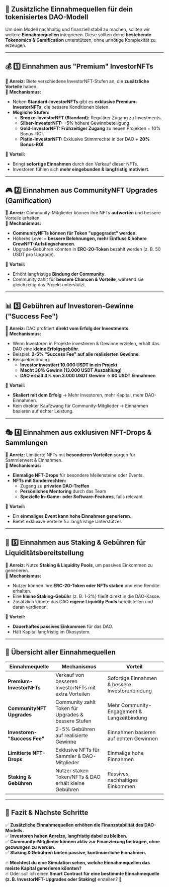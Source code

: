 ## **🚀 Zusätzliche Einnahmequellen für dein tokenisiertes DAO-Modell**  
Um dein Modell nachhaltig und finanziell stabil zu machen, sollten wir weitere **Einnahmequellen** integrieren. Diese sollten deine **bestehende Tokenomics & Gamification** unterstützen, ohne unnötige Komplexität zu erzeugen.

---

## **💰 1️⃣ Einnahmen aus "Premium" InvestorNFTs**  
📌 **Anreiz:** Biete verschiedene InvestorNFT-Stufen an, die **zusätzliche Vorteile** haben.  
📌 **Mechanismus:**  
- Neben **Standard-InvestorNFTs** gibt es **exklusive Premium-InvestorNFTs**, die bessere Konditionen bieten.  
- **Mögliche Stufen:**  
  - **Bronze-InvestorNFT (Standard):** Regulärer Zugang zu Investments.  
  - **Silber-InvestorNFT:** +5% höhere Gewinnbeteiligung.  
  - **Gold-InvestorNFT:** **Frühzeitiger Zugang** zu neuen Projekten + 10% Bonus-ROI.  
  - **Platin-InvestorNFT:** Exklusive Stimmrechte in der DAO + **20% Bonus-ROI**.  

🎯 **Vorteil:**  
- Bringt **sofortige Einnahmen** durch den Verkauf dieser NFTs.  
- Investoren fühlen sich **mehr eingebunden & langfristig motiviert**.  

---

## **🎮 2️⃣ Einnahmen aus CommunityNFT Upgrades (Gamification)**  
📌 **Anreiz:** Community-Mitglieder können ihre NFTs **aufwerten** und bessere Vorteile erhalten.  
📌 **Mechanismus:**  
- **CommunityNFTs können für Token "upgegradet" werden.**  
- Höheres Level = **bessere Belohnungen, mehr Einfluss & höhere CrewNFT-Aufstiegschancen**.  
- Upgrade-Gebühren könnten in **ERC-20-Token** bezahlt werden (z. B. 50 USDT pro Upgrade).  

🎯 **Vorteil:**  
- Erhöht langfristige **Bindung der Community**.  
- Community zahlt für **bessere Chancen & Vorteile**, während sie gleichzeitig das Projekt unterstützt.  

---

## **📊 3️⃣ Gebühren auf Investoren-Gewinne ("Success Fee")**  
📌 **Anreiz:** DAO profitiert **direkt vom Erfolg der Investments**.  
📌 **Mechanismus:**  
- Wenn Investoren in Projekte investieren & Gewinne erzielen, erhält das DAO eine **kleine Erfolgsgebühr**.  
- Beispiel: **2-5% "Success Fee" auf alle realisierten Gewinne**.  
- Beispielrechnung:  
  - **Investor investiert 10.000 USDT in ein Projekt**  
  - **Macht 30% Gewinn (13.000 USDT Auszahlung)**  
  - **DAO erhält 3% von 3.000 USDT Gewinn → 90 USDT Einnahmen**  

🎯 **Vorteil:**  
- **Skaliert mit dem Erfolg** → Mehr Investoren, mehr Kapital, mehr DAO-Einnahmen.  
- Kein direkter Kaufzwang für Community-Mitglieder → Einnahmen basieren auf echter Leistung.  

---

## **🎭 4️⃣ Einnahmen aus exklusiven NFT-Drops & Sammlungen**  
📌 **Anreiz:** Limitierte NFTs mit **besonderen Vorteilen** sorgen für Sammlerwert & Einnahmen.  
📌 **Mechanismus:**  
- **Einmalige NFT-Drops** für besondere Meilensteine oder Events.  
- **NFTs mit Sonderrechten:**  
  - Zugang zu **privaten DAO-Treffen**  
  - **Persönliches Mentoring** durch das Team  
  - **Spezielle In-Game- oder Software-Features**, falls relevant  

🎯 **Vorteil:**  
- Ein **einmaliges Event kann hohe Einnahmen generieren**.  
- Bietet exklusive Vorteile für langfristige Unterstützer.  

---

## **🔄 5️⃣ Einnahmen aus Staking & Gebühren für Liquiditätsbereitstellung**  
📌 **Anreiz:** Nutze **Staking & Liquidity Pools**, um passives Einkommen zu generieren.  
📌 **Mechanismus:**  
- Nutzer können ihre **ERC-20-Token oder NFTs staken** und eine Rendite erhalten.  
- Eine **kleine Staking-Gebühr** (z. B. 1-2%) fließt direkt in die DAO-Kasse.  
- Zusätzlich könnte das DAO **eigene Liquidity Pools** bereitstellen und daran verdienen.  

🎯 **Vorteil:**  
- **Dauerhaftes passives Einkommen** für das DAO.  
- Hält Kapital langfristig im Ökosystem.  

---

## **📌 Übersicht aller Einnahmequellen**
| Einnahmequelle | Mechanismus | Vorteil |
|---------------|------------|---------|
| **Premium-InvestorNFTs** | Verkauf von besseren InvestorNFTs mit extra Vorteilen | Sofortige Einnahmen & bessere Investorenbindung |
| **CommunityNFT Upgrades** | Community zahlt Token für Upgrades & bessere Stufen | Mehr Community-Engagement & Langzeitbindung |
| **Investoren-"Success Fee"** | 2-5% Gebühren auf realisierte Gewinne | Einnahmen basieren auf echten Gewinnen |
| **Limitierte NFT-Drops** | Exklusive NFTs für Sammler & DAO-Mitglieder | Einmalige hohe Einnahmen |
| **Staking & Gebühren** | Nutzer staken Token/NFTs & DAO erhält kleine Gebühren | Passives, nachhaltiges Einkommen |

---

## **🎯 Fazit & Nächste Schritte**
✅ **Zusätzliche Einnahmequellen erhöhen die Finanzstabilität des DAO-Modells.**  
✅ **Investoren haben Anreize, langfristig dabei zu bleiben.**  
✅ **Community-Mitglieder können aktiv zur Finanzierung beitragen, ohne gezwungen zu werden.**  
✅ **Staking & Gebühren bieten passive, kontinuierliche Einnahmen.**  

🔥 **Möchtest du eine Simulation sehen, welche Einnahmequellen das meiste Kapital generieren könnten?**  
🔥 Oder soll ich einen **Smart Contract für eine bestimmte Einnahmequelle (z. B. InvestorNFT-Upgrades oder Staking)** erstellen? 🚀
